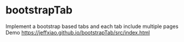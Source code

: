 # bootstrapTab
Implement a bootstrap based tabs and each tab include multiple pages
Demo
https://jeffxiao.github.io/bootstrapTab/src/index.html
